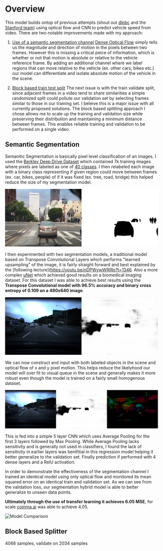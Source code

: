 # Overview

This model builds ontop of previous attempts (shout out [dlpbc](https://github.com/dlpbc/comma.ai-speed-challenge) and the
[Stanford team](http://cs229.stanford.edu/proj2017/final-reports/5244226.pdf)) using optical flow and CNN to predict vehicle speed from video.
There are two notable improvements made with my approach:
 1. [Use of a semantic segmentation channel]()
[Dense Optical Flow](https://docs.opencv.org/3.4/d7/d8b/tutorial_py_lucas_kanade.html) simply tells us the magnitude and direction of motion
in the pixels between two frames.  However this is missing a critical peice of information, which is whether or not that motion is absolute or
relative to the vehicle reference frame.  By adding an additional channel where we label regions that can move relative to the vehicle (ex. other cars, bikes etc.) our model can differentiate and isolate absolute motion of the vehicle in the scene.

 2. [Block based train test split]()
 The next issue is with the train validate split, since adjacent frames in a video tend to share similarities a simple randomized split could
 pollute our validation set by selecting frames similar to those in our training set.  I beleive this is a major issue with all currently
 proposed solutions. The block based splitting approach I chose allows me to scale up the training and validation size while preserving their
 distribution and maintaining a minimum distance between frames. This enables reliable training and validation to be performed on a single video.

## Semantic Segmentation
Semanitic Segmentation is basically pixel level classification of an images. I used the [Berkley Deep Drive Dataset](https://bdd-data.berkeley.edu/) which contained 7k training images where pixels are labeled as one of
[40 classes](https://github.com/NikhilPeri/speedchallenge/blob/master/pipelines/segmentation_preprocess.py#L11-L51). I then relabeled each
image with a binary class representing if given region could move between frames (ex. car, bikes, people) of if it was fixed (ex. tree, road,
bridge) this helped reduce the size of my segmentation model.

![BDD 100k Training Sample](figures/bdd100k_training_sample.png)

I then experimented with two segmentation models, a traditional model based on Transpose Convolutional Layers which performs "learned
upsampling" of the image, it is fairly straight forward and best explained by the [following lecture](https://youtu.be/nDPWywWRIRo?t=1346.
Also a more complex [uNet](https://github.com/zhixuhao/unet) which achieved good results on a biomedical imaging dataset.
For this dataset I was able to achieve best results using the **Transpose Convolutional model with 96.5% accuracy and binary cross entropy of 0.109 on a 480x640 image**.

![Comma.ai Training Sample](figures/comma_ai_training_segment.png)

We can now construct and input with both labeled objects in the scene and optical flow of x and y pixel motion. This helps reduce the
likelyhood our model will over fit to visual queue in the scene and generally makes it more robust even though the model is trained on
a fairly small homogenous dataset.

![Model Input](figures/hybrid_model_input.png)

This is fed into a simple 5 layer CNN which uses Average Pooling for the first 3 layers followed by Max Pooling.  While Average Pooling lacks
sensitivity and is generally not used in classifiers, I found the lack of sensitivity in earlier layers was benifitial in this regression model
helping it better generalize to the validation set. Finally prediction if performed with 4 dense layers and a RelU activation.

In order to demonstrate the effectiveness of the segmentation channel I trained an identical
model using only optical flow and monitored its mean squared error on an identical train and validation set.
As we can see from the validation loss, our segmentation hybrid model is able to better generalize to unseen data points.

**Ultimately through the use of transfer learning it achieves 6.05 MSE**, for
scale [comma.ai](https://twitter.com/comma_ai/status/913196051292499968?lang=en) was able to achieve 4.05.

![Model Comparison](figures/model_comparison.png)

## Block Based Splitter

4068 samples, validate on 2034 samples

